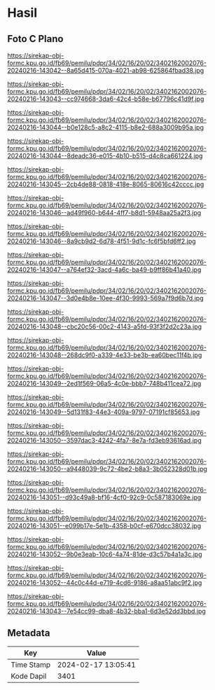 # Hasil

## Foto C Plano

https://sirekap-obj-formc.kpu.go.id/fb69/pemilu/pdpr/34/02/16/20/02/3402162002076-20240216-143042--8a65d415-070a-4021-ab98-625864fbad38.jpg

https://sirekap-obj-formc.kpu.go.id/fb69/pemilu/pdpr/34/02/16/20/02/3402162002076-20240216-143043--cc974668-3da6-42c4-b58e-b67796c41d9f.jpg

https://sirekap-obj-formc.kpu.go.id/fb69/pemilu/pdpr/34/02/16/20/02/3402162002076-20240216-143044--b0e128c5-a8c2-4115-b8e2-688a3009b95a.jpg

https://sirekap-obj-formc.kpu.go.id/fb69/pemilu/pdpr/34/02/16/20/02/3402162002076-20240216-143044--8deadc36-e015-4b10-b515-d4c8ca661224.jpg

https://sirekap-obj-formc.kpu.go.id/fb69/pemilu/pdpr/34/02/16/20/02/3402162002076-20240216-143045--2cb4de88-0818-418e-8065-80616c42cccc.jpg

https://sirekap-obj-formc.kpu.go.id/fb69/pemilu/pdpr/34/02/16/20/02/3402162002076-20240216-143046--ad49f960-b644-4ff7-b8d1-5948aa25a2f3.jpg

https://sirekap-obj-formc.kpu.go.id/fb69/pemilu/pdpr/34/02/16/20/02/3402162002076-20240216-143046--8a9cb9d2-6d78-4f51-9d1c-fc6f5bfd6ff2.jpg

https://sirekap-obj-formc.kpu.go.id/fb69/pemilu/pdpr/34/02/16/20/02/3402162002076-20240216-143047--a764ef32-3acd-4a6c-ba49-b9ff86b41a40.jpg

https://sirekap-obj-formc.kpu.go.id/fb69/pemilu/pdpr/34/02/16/20/02/3402162002076-20240216-143047--3d0e4b8e-10ee-4f30-9993-569a7f9d6b7d.jpg

https://sirekap-obj-formc.kpu.go.id/fb69/pemilu/pdpr/34/02/16/20/02/3402162002076-20240216-143048--cbc20c56-00c2-4143-a5fd-93f3f2d2c23a.jpg

https://sirekap-obj-formc.kpu.go.id/fb69/pemilu/pdpr/34/02/16/20/02/3402162002076-20240216-143048--268dc9f0-a339-4e33-be3b-ea60bec11f4b.jpg

https://sirekap-obj-formc.kpu.go.id/fb69/pemilu/pdpr/34/02/16/20/02/3402162002076-20240216-143049--2ed1f569-06a5-4c0e-bbb7-748b411cea72.jpg

https://sirekap-obj-formc.kpu.go.id/fb69/pemilu/pdpr/34/02/16/20/02/3402162002076-20240216-143049--5d131f83-44e3-409a-9797-07191cf85653.jpg

https://sirekap-obj-formc.kpu.go.id/fb69/pemilu/pdpr/34/02/16/20/02/3402162002076-20240216-143050--3597dac3-4242-4fa7-8e7a-fd3eb93616ad.jpg

https://sirekap-obj-formc.kpu.go.id/fb69/pemilu/pdpr/34/02/16/20/02/3402162002076-20240216-143050--a9448039-9c72-4be2-b8a3-3b052328d01b.jpg

https://sirekap-obj-formc.kpu.go.id/fb69/pemilu/pdpr/34/02/16/20/02/3402162002076-20240216-143051--d93c49a8-bf16-4cf0-92c9-0c587183069e.jpg

https://sirekap-obj-formc.kpu.go.id/fb69/pemilu/pdpr/34/02/16/20/02/3402162002076-20240216-143051--e099b17e-5e1b-4358-b0cf-e670dcc38032.jpg

https://sirekap-obj-formc.kpu.go.id/fb69/pemilu/pdpr/34/02/16/20/02/3402162002076-20240216-143052--9b0e3eab-10c6-4a74-81de-d3c57b4a1a3c.jpg

https://sirekap-obj-formc.kpu.go.id/fb69/pemilu/pdpr/34/02/16/20/02/3402162002076-20240216-143052--44c0c44d-e719-4cd6-9186-a8aa51abc9f2.jpg

https://sirekap-obj-formc.kpu.go.id/fb69/pemilu/pdpr/34/02/16/20/02/3402162002076-20240216-143043--7e54cc99-dba8-4b32-bba1-6d3e52dd3bbd.jpg


## Metadata

| Key        | Value               |
| ---------- | ------------------- |
| Time Stamp | 2024-02-17 13:05:41 |
| Kode Dapil | 3401                |



